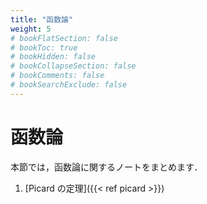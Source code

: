```yaml
---
title: "函数論"
weight: 5
# bookFlatSection: false
# bookToc: true
# bookHidden: false
# bookCollapseSection: false
# bookComments: false
# bookSearchExclude: false
---
```


# 函数論

本節では，函数論に関するノートをまとめます．

1. [Picard の定理]({{< ref picard >}})
